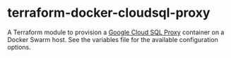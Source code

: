 # terraform-docker-cloudsql-proxy
A Terraform module to provision a [Google Cloud SQL Proxy](https://github.com/GoogleCloudPlatform/cloudsql-proxy) container on a Docker Swarm host. See the variables file for the available configuration options.